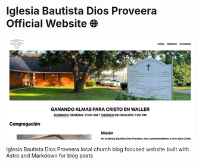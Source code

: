 # Iglesia Bautista Dios Proveera Official Website 🌐

![alt text](/public/preview.png "Iglesia Bautista Dios Proveera Website Preview")

Iglesia Bautista Dios Proveera local church blog focused website built with Astro and Markdown for blog posts
